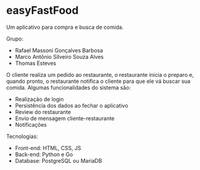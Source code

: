 # easyFastFood
Um aplicativo para compra e busca de comida.

Grupo: 
* Rafael Massoni Gonçalves Barbosa
* Marco Antônio Silveiro Souza Alves
* Thomas Esteves


O cliente realiza um pedido ao restaurante, o restaurante inicia o preparo e, quando pronto, o restaurante notifica o cliente para que ele vá buscar sua comida.
Algumas funcionalidades do sistema são:
* Realização de login
* Persistência dos dados ao fechar o aplicativo
* Review do restaurante
* Envio de mensagem cliente-restaurante
* Notificações

Tecnologias:
* Front-end: HTML, CSS, JS
* Back-end: Python e Go
* Database: PostgreSQL ou MariaDB
